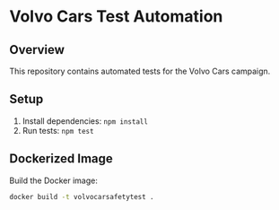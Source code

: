 # Volvo Cars Test Automation

## Overview
This repository contains automated tests for the Volvo Cars campaign.

## Setup
1. Install dependencies: `npm install`
2. Run tests: `npm test`

## Dockerized Image
Build the Docker image:
```bash
docker build -t volvocarsafetytest .
